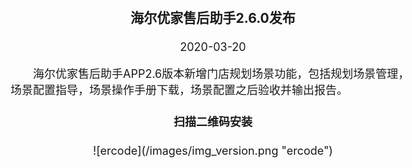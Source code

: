 <html> 
<head> 
<style type="text/css"> 
body {  
  margin-top: -60px;
  font-size: 18px; 
}  
</style>  
</head>  
<body>  
<div style="text-align:center;">
<h3>海尔优家售后助手2.6.0发布</h3>
</div>    
<p style="text-align:center;">
<date>2020-03-20</date></p>    
<p style="text-indent:2em;">
海尔优家售后助手APP2.6版本新增门店规划场景功能，包括规划场景管理，场景配置指导，场景操作手册下载，场景配置之后验收并输出报告。
</p>
<div style="text-align:center;">
<h4>扫描二维码安装</h4>
<p>
![ercode](/images/img_version.png "ercode")
</p>
</div>
</body>
</html>  
